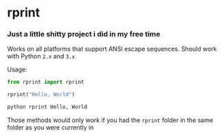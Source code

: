 # rprint

### Just a little shitty project i did in my free time
Works on all platforms that support ANSI escape sequences.
Should work with Python `2.x` and `3.x`

Usage:
```python
from rprint import rprint

rprint("Hello, World")
```
```bash
python rprint Hello, World
```
Those methods would only work if you had the `rprint` folder in the same folder as you were currently in
